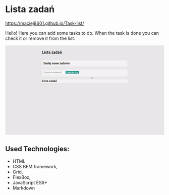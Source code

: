 # Lista zadań

https://maciej8601.github.io/Task-list/

Hello! Here you can add some tasks to do. When the task is done you can check it or remove it from the list.

![Task-list](https://github.com/Maciej8601/Task-list/blob/master/images/Task-list.gif)

## Used Technologies:
- HTML
- CSS BEM framework,
- Grid,
- FlexBox,
- JavaScript ES6+
- Markdown
